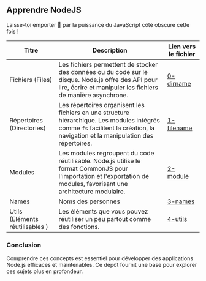 ## Apprendre NodeJS 
Laisse-toi emporter 🚀 par la puissance du JavaScript côté obscure cette fois !

| Titre                           | Description                                                                                     | Lien vers le fichier         |
|---------------------------------|-------------------------------------------------------------------------------------------------|------------------------------|
| Fichiers (Files)                        | Les fichiers permettent de stocker des données ou du code sur le disque. Node.js offre des API pour lire, écrire et manipuler les fichiers de manière asynchrone. | [0-dirname](https://github.com/alban-okoby/learn-all-things-you-need/blob/main/nodejs/00-get-started/0-dirname.js) |
| Répertoires (Directories)                     | Les répertoires organisent les fichiers en une structure hiérarchique. Les modules intégrés comme `fs` facilitent la création, la navigation et la manipulation des répertoires. | [1-filename](https://github.com/alban-okoby/learn-all-things-you-need/blob/main/nodejs/00-get-started/1-filename.js) |
| Modules                         | Les modules regroupent du code réutilisable. Node.js utilise le format CommonJS pour l'importation et l'exportation de modules, favorisant une architecture modulaire. | [2-module](https://github.com/alban-okoby/learn-all-things-you-need/blob/main/nodejs/00-get-started/2-module.js) |
| Names                     | Noms des personnes | [3-names](https://github.com/alban-okoby/learn-all-things-you-need/blob/main/nodejs/00-get-started/3-names.js) |
| Utils (Eléments réutilisables )                    | Les éléments que vous pouvez réutiliser un peu partout comme des fonctions. | [4-utils](https://github.com/alban-okoby/learn-all-things-you-need/blob/main/nodejs/00-get-started/0-dirname.js) |


### Conclusion                      
 Comprendre ces concepts est essentiel pour développer des applications Node.js efficaces et maintenables. Ce dépôt fournit une base pour explorer ces sujets plus en profondeur.